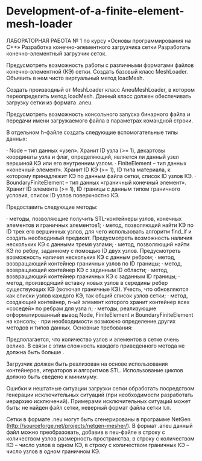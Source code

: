 # Development-of-a-finite-element-mesh-loader
ЛАБОРАТОРНАЯ РАБОТА № 1
по курсу «Основы программирования на C++»
Разработка конечно-элементного загрузчика сетки
Разработать конечно-элементный загрузчик сеток.


Предусмотреть возможность работы с различными форматами файлов конечно-элементной (КЭ) сетки. Создать базовый класс MeshLoader. Объявить в нем чисто виртуальный метод loadMesh.


Создать производный от MeshLoader класс AneuMeshLoader, в котором переопределить метод loadMesh. Данный класс должен обеспечивать загрузку сетки из формата .aneu.


Предусмотреть возможность консольного запуска бинарного файла и передачи имени загружаемого файла в параметрах командной строки.


В отдельном h-файле создать следующие вспомогательные типы данных:


· Node – тип данных «узел». Хранит ID узла (>= 1), декартовы координаты узла и флаг, определяющий, является ли данный узел вершиной КЭ или его внутренним узлом.
· FiniteElement – тип данных «конечный элемент». Хранит ID КЭ (>= 1), ID типа материала, к которому принадлежит КЭ по данным файла сетки, список ID узлов КЭ.
· BoundaryFiniteElement – тип данных «граничный конечный элемент». Хранит ID элемента (>= 1), ID границы с данным типом граничного условия, список ID узлов поверхностно КЭ.

Предоставить следующие методы:

· методы, позволяющие получить STL-контейнеры узлов, конечных элементов и граничных элементов1;
· метод, позволяющий найти КЭ по ID трех его вершинных узлов, для чего использовать алгоритм find_if и создать необходимый предикат. Предусмотреть возможность наличия нескольких КЭ с данными тремя узлами;
· метод, позволяющий найти КЭ по ребру, заданному с помощью ID двух узлов. Предусмотреть возможность наличия нескольких КЭ с данным ребром;
· метод, возвращающий контейнер граничных узлов по ID границы;
· метод, возвращающий контейнер КЭ с заданным ID области;
· метод, возвращающий контейнер граничных КЭ с заданным ID границы;
· метод, производящий вставку новых узлов в середины ребер существующих КЭ (включая граничные КЭ). Учесть, что обновляются как списки узлов каждого КЭ, так общий список узлов сетки;
· метод, создающий контейнер, n-ый элемент которого хранит контейнер всех «соседей» по ребрам для узла n;
· методы, реализующие отформатированный вывод Node, FiniteElement и BoundaryFiniteElement на консоль;
· при необходимости возможно определение других методов и типов данных.
Основные требования:


Предполагается, что количество узлов и элементов в сетке очень велико. В связи с этим сложность каждого приведенного метода не должна быть больше .


Загрузчик должен быть реализован на основе использования контейнеров, итераторов и алгоритмов STL. Использование циклов должно быть сведено к минимуму.


Ошибки и нештатные ситуации загрузки сетки обработать посредством генерации исключительных ситуаций (при необходимости разработать иерархию исключений). Примерами исключительных ситуаций может быть: не найден файл сетки, неверный формат файла сетки т.п.


Сетки в формате .neu могут быть сгенерированы в программе NetGen (http://sourceforge.net/projects/netgen-mesher/). В формат .aneu данный файл можно преобразовать, добавив в neu-файле в строку с количеством узлов размерность пространства, в строку с количеством КЭ – число узлов в одном КЭ, в строку с количеством граничных КЭ – число узлов в одном граничном КЭ.
